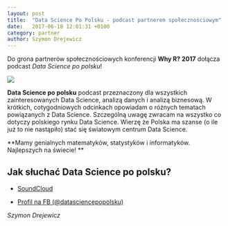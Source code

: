 ```yaml
---
layout: post
title:  "Data Science Po Polsku - podcast partnerem społecznościowym"
date:   2017-06-18 12:01:31 +0100
category: partner
author: Szymon Drejewicz
---
```


Do grona partnerów społecznościowych konferencji **Why R? 2017** dołącza podcast *Data Science po polsku*!

<img src="/blog/img/DataSciencePoPolsku.jpeg">

**Data Science po polsku** podcast przeznaczony dla wszystkich zainteresowanych Data Science, analizą danych i analizą biznesową. W krótkich, cotygodniowych odcinkach opowiadam o różnych tematach powiązanych z Data Science. Szczególną uwagę zwracam na wszystko co dotyczy polskiego rynku Data Science. Wierzę że Polska ma szanse (o ile już to nie nastąpiło) stać się światowym centrum Data Science. 

**Mamy genialnych matematyków, statystyków i informatyków. Najlepszych na świecie! **

## Jak słuchać Data Science po polsku?

- [SoundCloud](https://soundcloud.com/szymon-drejewicz-184766256)

- [Profil na FB (@datasciencepopolsku)](https://www.facebook.com/datasciencepopolsku) 

*Szymon Drejewicz*